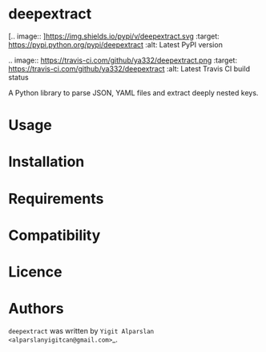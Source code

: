 # deepextract

[.. image:: ]https://img.shields.io/pypi/v/deepextract.svg
    :target: https://pypi.python.org/pypi/deepextract
    :alt: Latest PyPI version

.. image:: https://travis-ci.com/github/ya332/deepextract.png
   :target: https://travis-ci.com/github/ya332/deepextract
   :alt: Latest Travis CI build status

A Python library to parse JSON, YAML files and extract deeply nested keys.

# Usage

# Installation

# Requirements

# Compatibility

# Licence

# Authors

`deepextract` was written by `Yigit Alparslan <alparslanyigitcan@gmail.com>`_.
